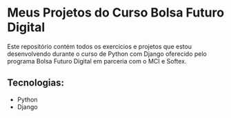 # Meus Projetos do Curso Bolsa Futuro Digital
Este repositório contém todos os exercícios e projetos que estou desenvolvendo durante o curso de Python com Django oferecido pelo programa Bolsa Futuro Digital em parceria com o MCI e Softex.

## Tecnologias:
- Python
- Django

